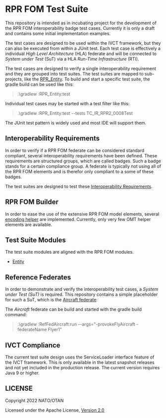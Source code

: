 # RPR FOM Test Suite

This repository is intended as in incubating project for the development of the RPR FOM interoperability badge test cases. Currently it is only a draft and contains some initial implementation examples.

The test cases are designed to be used within the IVCT framework, but they can also be executed from within a JUnit test. Each test case is effectively a individual *High Level Architecture* (HLA) federate and will be connected to *System under Test* (SuT) via a HLA *Run-Time Infrastructure* (RTI).

The test cases are designed to verify a single interoperability requirement and they are grouped into test suites. The test suites are mapped to sub-projects, like the [RPR_Entity](/RPR_Entity/). To build and start a specific test suite, the gradle build can be used like this:

> .\gradlew :RPR_Entity:test

Individual test cases may be started with a test filter like this:

> .\gradlew :RPR_Entity:test --tests TC_IR_RPR2_0008Test

The JUnit test pattern is widely used and most IDE will support them. 

## Interoperability Requirements

In order to verify if a RPR FOM federate can be considered standard compliant, several interoperability requirements have been defined. These requirements are structured groups, which are called badges. Such a badge stands for a certain compliance group. A federate is typically not using all of the RPR FOM elements and is therefor only compliant to a some of these badges.  

The test suites are designed to test these [Interoperability Requirements](docs/src/interoperability-requirements.md).

## RPR FOM Builder

In order to ease the use of the extensive RPR FOM model elements, several [encoding helper](docs/src/rpr-builder-encoding.md) are implemented. Currently, only very few OMT helper elements are available. 

## Test Suite Modules

The test suite modules are aligned with the RPR FOM modules.

- [Entity](docs/src/ts-entity.md)

## Reference Federates

In order to demonstrate and verify the interoperability test cases, a *System under Test (SuT)* is required. This repository contains a simple placeholder for such a SuT, which is the [Aircraft federate](docs/src/rf-aircraft.md). 

The *Aircraft* federate can be build and started with the gradle build command:

> .\gradlew :RefFedAircraft:run --args="-provokeFlyAircraft -federateName Flyer1"

## IVCT Compliance

The current test suite design uses the ServiceLoader interface feature of the IVCT framework. This is only available in the latest snapshot releases and not yet included in the production release. The current version requires Java 9 or higher. 


## LICENSE

Copyright 2022 NATO/OTAN

Licensed under the Apache License, [Version 2.0](http://www.apache.org/licenses/LICENSE-2.0)
